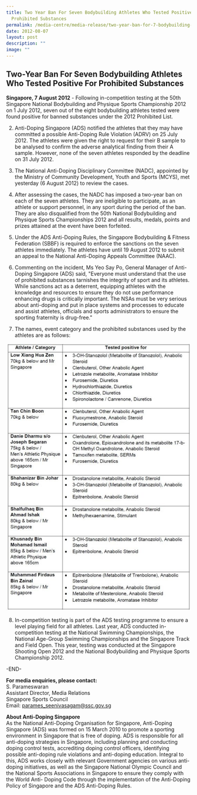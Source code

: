 ```yaml
---
title: Two Year Ban For Seven Bodybuilding Athletes Who Tested Positive For
  Prohibited Substances
permalink: /media-centre/media-release/two-year-ban-for-7-bodybuilding-athletes-who-tested-positive/
date: 2012-08-07
layout: post
description: ""
image: ""
---
```

## **Two-Year Ban For Seven Bodybuilding Athletes Who Tested Positive For Prohibited Substances**

**Singapore, 7 August 2012** - Following in-competition testing at the 50th Singapore National Bodybuilding and Physique Sports Championship 2012 on 1 July 2012, seven out of the eight bodybuilding athletes tested were found positive for banned substances under the 2012 Prohibited List.

2. Anti-Doping Singapore (ADS) notified the athletes that they may have committed a possible Anti-Doping Rule Violation (ADRV) on 25 July 2012. The athletes were given the right to request for their B sample to be analysed to confirm the adverse analytical finding from their A sample. However, none of the seven athletes responded by the deadline on 31 July 2012.

3. The National Anti-Doping Disciplinary Committee (NADC), appointed by the Ministry of Community Development, Youth and Sports (MCYS), met yesterday (6 August 2012) to review the cases.

4. After assessing the cases, the NADC has imposed a two-year ban on each of the seven athletes. They are ineligible to participate, as an athlete or support personnel, in any sport during the period of the ban. They are also disqualified from the 50th National Bodybuilding and Physique Sports Championships 2012 and all results, medals, points and prizes attained at the event have been forfeited.

5. Under the ADS Anti-Doping Rules, the Singapore Bodybuilding & Fitness Federation (SBBF) is required to enforce the sanctions on the seven athletes immediately. The athletes have until 19 August 2012 to submit an appeal to the National Anti-Doping Appeals Committee (NAAC).

6. Commenting on the incident, Ms Yeo Say Po, General Manager of Anti-Doping Singapore (ADS) said, "Everyone must understand that the use of prohibited substances tarnishes the integrity of sport and its athletes. While sanctions act as a deterrent, equipping athletes with the knowledge and resources to ensure they do not use performance enhancing drugs is critically important. The NSAs must be very serious about anti-doping and put in place systems and processes to educate and assist athletes, officials and sports administrators to ensure the sporting fraternity is drug-free."

7. The names, event category and the prohibited substances used by the athletes are as follows:

![](/images/Media%20Centre/Media%20Release/2012/Aug/TWOYEARBANFORSEVENBODYBUILDINGATHLETESWHOTESTEDPOSTIVEFORPROHIBITEDSUBSTANCESMainPar0040Imagegif.gif)

8. In-competition testing is part of the ADS testing programme to ensure a level playing field for all athletes. Last year, ADS conducted in-competition testing at the National Swimming Championships, the National Age-Group Swimming Championships and the Singapore Track and Field Open. This year, testing was conducted at the Singapore Shooting Open 2012 and the National Bodybuilding and Physique Sports Championship 2012.

-END-

**For media enquiries, please contact:**
<br>
S. Parameswaran
<br>Assistant Director, Media Relations
<br>Singapore Sports Council
<br>Email: [parames_seenivasagam@ssc.gov.sg](parames_seenivasagam@ssc.gov.sg)

**About Anti-Doping Singapore**
<br>
As the National Anti-Doping Organisation for Singapore, Anti-Doping Singapore (ADS) was formed on 15 March 2010 to promote a sporting environment in Singapore that is free of doping. ADS is responsible for all anti-doping strategies in Singapore, including planning and conducting doping control tests, accrediting doping control officers, identifying possible anti-doping rule violations and anti-doping education. Integral to this, ADS works closely with relevant Government agencies on various anti-doping initiatives, as well as the Singapore National Olympic Council and the National Sports Associations in Singapore to ensure they comply with the World Anti- Doping Code through the implementation of the Anti-Doping Policy of Singapore and the ADS Anti-Doping Rules.